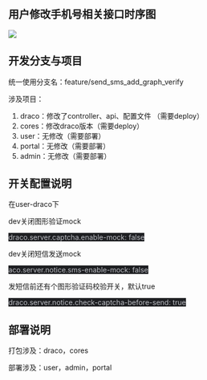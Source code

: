 ## 用户修改手机号相关接口时序图
![](https://cdn.nlark.com/yuque/__puml/ef1721335ae7f83f7214f9d4f50cc1c2.svg)

## 开发分支与项目
统一使用分支名：feature/send_sms_add_graph_verify

涉及项目：

1. draco：修改了controller、api、配置文件 （需要deploy）
2. cores：修改draco版本（需要deploy）
3. user：无修改（需要部署）
4. portal：无修改（需要部署）
5. admin：无修改（需要部署）

## 开关配置说明
在user-draco下

dev关闭图形验证mock

<font style="color:#bcbec4;background-color:#1e1f22;">draco.server.captcha.enable-mock: false</font>

dev关闭短信发送mock

<font style="color:#bcbec4;background-color:#1e1f22;">aco.server.notice.sms-enable-mock: false</font>

发短信前还有个图形验证码校验开关，默认true

<font style="color:#bcbec4;background-color:#1e1f22;">draco.server.notice.check-captcha-before-send: true</font>

## 部署说明
打包涉及：draco，cores

部署涉及：user，admin，portal

